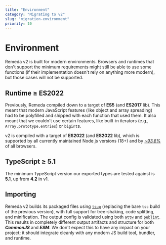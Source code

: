 ```yaml
---
title: "Environment"
category: "Migrating to v2"
slug: "migration-environment"
priority: 10
---
```


# Environment

Remeda v2 is built for modern environments. Browsers and runtimes that don't
support the minimum requirements might still be able to use some functions (if
their implementation doesn't rely on anything more modern), but those cases will
not be supported.

## Runtime ≥ ES2022

Previously, Remeda compiled down to a target of **ES5** (and **ES2017** lib).
This meant that modern JavaScript features (like object and array spreading) had
to be polyfilled and shipped with each function that used them. It also meant
that we couldn't use certain features, like built-in iterators (e.g.,
`Array.prototype.entries`) or `bigint`s.

v2 is compiled with a target of **ES2022** (and **ES2022** lib), which is
supported by all currently maintained Node.js versions (18+) and by [_~93.8%_](https://caniuse.com/mdn-javascript_builtins_array_at,mdn-javascript_builtins_object_hasown)
of all browsers.

## TypeScript ≥ 5.1

The minimum TypeScript version our exported types are tested against is **5.1**,
up from **4.2** in v1.

## Importing

Remeda v2 builds its packaged files using [`tsup`](https://tsup.egoist.dev/)
(replacing the bare `tsc` build of the previous version), with full support for
tree-shaking, code splitting, and minification. The output config is validated
using both [`attw`](https://arethetypeswrong.github.io/) and [`publint`](https://publint.dev/).
This results in completely different output artifacts and structure for both
**_CommonJS_** and **_ESM_**. We don't expect this to have any impact on your
project; it should integrate cleanly with any modern JS build tool, bundler, and
runtime.
